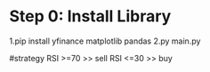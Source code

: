 # Step 0: Install Library

1.pip install yfinance matplotlib pandas
2.py main.py

#strategy
RSI >=70 >> sell
RSI <=30 >> buy